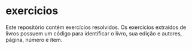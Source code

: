 # exercicios

Este repositório contém exercícios resolvidos. Os exercícios extraídos de livros possuem um código para identificar o livro, sua edição e autores, página, número e item.
